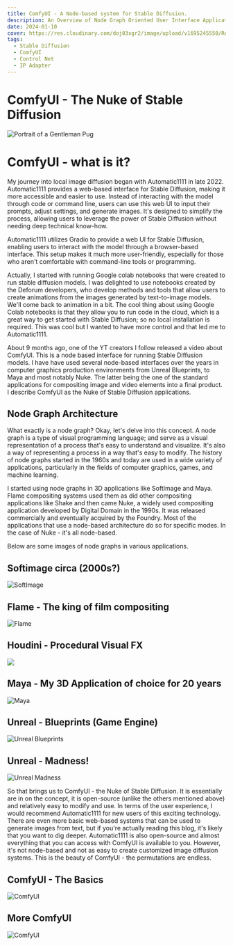 ```yaml
---
title: ComfyUI - A Node-based system for Stable Diffusion.
description: An Overview of Node Graph Oriented User Interface Applications.
date: 2024-01-10
cover: https://res.cloudinary.com/doj03xgr2/image/upload/v1695245550/ReplicatePortal/GentlemanBarney_2_s9vbpw.png
tags:
  - Stable Diffusion
  - ComfyUI
  - Control Net
  - IP Adapter
---
```


# ComfyUI - The Nuke of Stable Diffusion

![Portrait of a Gentleman Pug](https://res.cloudinary.com/doj03xgr2/image/upload/v1695245550/ReplicatePortal/GentlemanBarney_2_s9vbpw.png)

# ComfyUI - what is it?

My journey into local image diffusion began with Automatic1111 in late 2022.
Automatic1111 provides a web-based interface for Stable Diffusion, making it more accessible and easier to use. Instead of interacting with the model through code or command line, users can use this web UI to input their prompts, adjust settings, and generate images. It's designed to simplify the process, allowing users to leverage the power of Stable Diffusion without needing deep technical know-how.

Automatic1111 utilizes Gradio to provide a web UI for Stable Diffusion, enabling users to interact with the model through a browser-based interface. This setup makes it much more user-friendly, especially for those who aren't comfortable with command-line tools or programming.

Actually, I started with running Google colab notebooks that were created to run stable diffusion models. I was delighted to use notebooks created by the Deforum developers, who develop methods and tools that allow users to create animations from the images generated by text-to-image models. We'll come back to animation in a bit. The cool thing about using Google Colab notebooks is that they allow you to run code in the cloud, which is a great way to get started with Stable Diffusion; so no local installation is required. This was cool but I wanted to have more control and that led me to Automatic1111.

About 9 months ago, one of the YT creators I follow released a video about ComfyUI. This is a node based interface for running Stable Diffusion models. I have have used several node-based interfaces over the years in computer graphics production environments from Unreal Blueprints, to Maya and most notably Nuke. The latter being the one of the standard applications for compositing image and video elements into a final product. I describe ComfyUI as the Nuke of Stable Diffusion applications.

## Node Graph Architecture
What exactly is a node graph? Okay, let's delve into this concept. A node graph is a type of visual programming language; and serve as a visual representation of a process that's easy to understand and visualize. It's also a way of representing a process in a way that's easy to modify. The history of node graphs started in the 1960s and today are used in a wide variety of applications, particularly in the fields of computer graphics, games, and machine learning.

I started using node graphs in 3D applications like SoftImage and Maya. Flame compositing systems used them as did other compositing applications like Shake and then came Nuke, a widely used compositing application developed by Digital Domain in the 1990s. It was released commercially and eventually acquired by the Foundry. Most of the applications that use a node-based architecture do so for specific modes. In the case of Nuke - it's all node-based.

Below are some images of node graphs in various applications.

## Softimage circa (2000s?)
![SoftImage](https://res.cloudinary.com/doj03xgr2/image/upload/v1705090568/BlogImages/SoftImage-inverse_distance_weighting_rhbfig.png)

## Flame - The king of film compositing
![Flame](https://res.cloudinary.com/doj03xgr2/image/upload/v1705090582/BlogImages/flameNodes_lrllho.jpg)

## Houdini - Procedural Visual FX
![](https://res.cloudinary.com/doj03xgr2/image/upload/v1705090541/BlogImages/Houdini-network_editor_l7913d.jpg)

## Maya - My 3D Application of choice for 20 years
![Maya](https://res.cloudinary.com/doj03xgr2/image/upload/v1705090561/BlogImages/Maya-nodes_c2daqw.png)

## Unreal - Blueprints (Game Engine)
![Unreal Blueprints](https://res.cloudinary.com/doj03xgr2/image/upload/v1705090589/BlogImages/unreal-nodes_r5rxzo.png)

## Unreal - Madness!
![Unreal Madness](https://res.cloudinary.com/doj03xgr2/image/upload/v1705090575/BlogImages/UnrealBP-mess_zsi522.jpg)

So that brings us to ComfyUI - the Nuke of Stable Diffusion. It is essentially are in on the concept, it is open-source (unlike the others mentioned above) and relatively easy to modify and use. In terms of the user experience, I would recommend Automatic1111 for new users of this exciting technology. There are even more basic web-based systems that can be used to generate images from text, but if you're actually reading this blog, it's likely that you want to dig deeper. Automatic1111 is also open-source and almost everything that you can access with ComfyUI is available to you. However, it's not node-based and not as easy to create customized image diffusion systems. This is the beauty of ComfyUI - the permutations are endless. 

## ComfyUI - The Basics
![ComfyUI](https://res.cloudinary.com/doj03xgr2/image/upload/v1705090547/BlogImages/comfyUI-basic_x7kccq.webp)
## More ComfyUI
![ComfyUI](https://res.cloudinary.com/doj03xgr2/image/upload/v1705090596/BlogImages/ComfyUI-simple_ir7jly.png)






